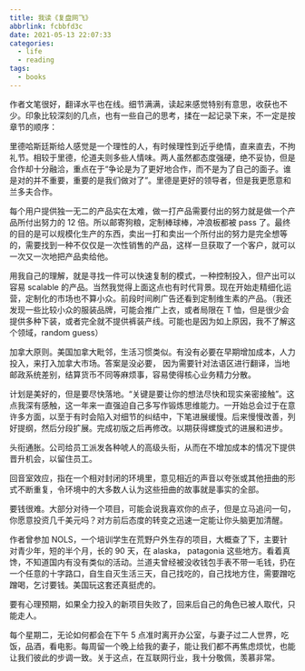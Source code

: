 ```yaml
---
title: 我读《复盘网飞》
abbrlink: fcbbfd3c
date: 2021-05-13 22:07:33
categories:
  - life
  - reading
tags:
  - books
---
```


作者文笔很好，翻译水平也在线。细节满满，读起来感觉特别有意思，收获也不少。印象比较深刻的几点，也有一些自己的思考，揉在一起记录下来，不一定是按章节的顺序：

里德哈斯廷斯给人感觉是一个理性的人，有时候理性到近乎绝情，直来直去，不拘礼节。相较于里德，伦道夫则多些人情味。两人虽然都态度强硬，绝不妥协，但是合作却十分融洽，重点在于“争论是为了更好地合作，而不是为了自己的面子。谁是对的并不重要，重要的是我们做对了”。里德是更好的领导者，但是我更愿意和兰多夫合作。

每个用户提供独一无二的产品实在太难，做一打产品需要付出的努力就是做一个产品所付出努力的 12 倍。所以邮寄狗粮，定制棒球棒，冲浪板都被 pass 了。最终的目的是可以规模化生产的东西，卖出一打和卖出一个所付出的努力是完全想等的，需要找到一种不仅仅是一次性销售的产品，这样一旦获取了一个客户，就可以一次又一次地把产品卖给他。

用我自己的理解，就是寻找一件可以快速复制的模式，一种控制投入，但产出可以容易 scalable 的产品。当然我觉得上面这点也有时代背景。现在开始走精细化运营，定制化的市场也不算小众。前段时间刷广告还看到定制维生素的产品。（我还发现一些比较小众的服装品牌，可能会推广上衣，或者局限在 T 恤，但是很少会提供多种下装，或者完全就不提供裤装产线。可能也是因为如上原因，我不了解这个领域，random guess）

加拿大原则。美国加拿大毗邻，生活习惯类似。有没有必要在早期增加成本，人力投入，来打入加拿大市场。答案是没必要， 因为需要针对法语区进行翻译，当地邮政系统差别，结算货币不同等麻烦事，容易使得核心业务精力分散。

计划是美好的，但是要尽快落地。“关键是要让你的想法尽快和现实亲密接触”。这点我深有感触，这一年来一直强迫自己多写作锻炼思维能力。一开始总会过于在意许多方面，以至于有时会陷入对细节的纠结中，下笔进展缓慢。后来慢慢改善，列好提纲，然后分段扩展。完成初版之后再修改。以期获得螺旋式的进展和进步。

头衔通胀。公司给员工派发各种唬人的高级头衔，从而在不增加成本的情况下提供晋升机会，以留住员工。

回音室效应，指在一个相对封闭的环境里，意见相近的声音以夸张或其他扭曲的形式不断重复，令环境中的大多数人认为这些扭曲的故事就是事实的全部。

要钱很难。大部分对待一个项目，可能会说我喜欢你的点子，但是立马追问一句，你愿意投资几千美元吗？对方前后态度的转变之迅速一定能让你头脑更加清醒。

作者曾参加 NOLS，一个培训学生在荒野户外生存的项目，大概查了下，主要针对青少年，短的半个月，长的 90 天，在 alaska， patagonia 这些地方。看着真馋，不知道国内有没有类似的活动。兰道夫曾经被没收钱包手表不带一毛钱，扔在一个任意的十字路口，自生自灭生活三天，自己找吃的，自己找地方住，需要蹭吃蹭喝，乞讨要钱。美国玩这套还真挺虎的。

要有心理预期，如果全力投入的新项目失败了，回来后自己的角色已被人取代，只能走人。

每个星期二，无论如何都会在下午 5 点准时离开办公室，与妻子过二人世界，吃饭，品酒，看电影。每周留一个晚上给我的妻子，能让我们都不再焦虑烦忧，也能让我们彼此的步调一致。关于这点，在互联网行业，我十分敬佩，羡慕非常。

